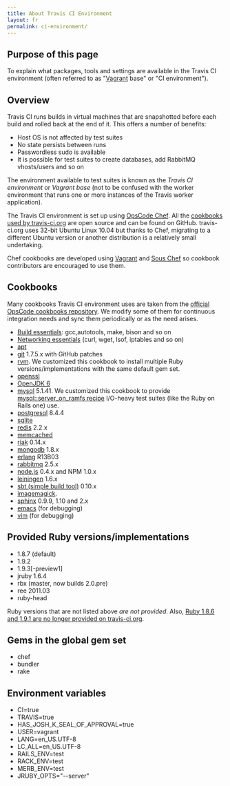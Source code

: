 ```yaml
---
title: About Travis CI Environment
layout: fr
permalink: ci-environment/
---
```


## Purpose of this page

To explain what packages, tools and settings are available in the Travis CI environment (often referred to as "[Vagrant](http://vagrantup.com/) base" or "CI environment").


## Overview

Travis CI runs builds in virtual machines that are snapshotted before each build and rolled back at the end of it.
This offers a number of benefits:

 * Host OS is not affected by test suites
 * No state persists between runs
 * Passwordless sudo is available
 * It is possible for test suites to create databases, add RabbitMQ vhosts/users and so on

The environment available to test suites is known as the *Travis CI environment* or *Vagrant base* (not to be confused with
the worker environment that runs one or more instances of the Travis worker application).

The Travis CI environment is set up using [OpsCode Chef](http://www.opscode.com/chef/). All the [cookbooks used by travis-ci.org](https://github.com/travis-ci/travis-cookbooks/tree/master/vagrant_base) are open source and
can be found on GitHub. travis-ci.org uses 32-bit Ubuntu Linux 10.04 but thanks to Chef, migrating to a different Ubuntu version or another distribution is a relatively small undertaking.

Chef cookbooks are developed using [Vagrant](http://vagrantup.com/) and [Sous Chef](https://github.com/michaelklishin/sous-chef) so
cookbook contributors are encouraged to use them.


## Cookbooks

Many cookbooks Travis CI environment uses are taken from the [official OpsCode cookbooks repository](https://github.com/opscode-cookbooks).
We modify some of them for continuous integration needs and sync them periodically or as the need arises.

* [Build essentials](https://github.com/travis-ci/travis-cookbooks/tree/master/vagrant_base/build-essential): gcc,autotools, make, bison and so on
* [Networking essentials](https://github.com/travis-ci/travis-cookbooks/tree/master/vagrant_base/networking_basics) (curl, wget, lsof, iptables and so on)
* [apt](https://github.com/travis-ci/travis-cookbooks/tree/master/vagrant_base/apt)
* [git](https://github.com/travis-ci/travis-cookbooks/tree/master/vagrant_base/git) 1.7.5.x with GitHub patches
* [rvm](https://github.com/travis-ci/travis-cookbooks/tree/master/vagrant_base/rvm). We customized this cookbook to install multiple Ruby versions/implementations with the same default gem set.
* [openssl](https://github.com/travis-ci/travis-cookbooks/tree/master/vagrant_base/openssl)
* [OpenJDK 6](https://github.com/travis-ci/travis-cookbooks/tree/master/vagrant_base/java)
* [mysql](https://github.com/travis-ci/travis-cookbooks/tree/master/vagrant_base/mysql) 5.1.41. We customized this cookbook to provide [mysql::server_on_ramfs recipe](http://bit.ly/mysql-on-ramfs) I/O-heavy test suites (like the Ruby on Rails one) use.
* [postgresql](https://github.com/travis-ci/travis-cookbooks/tree/master/vagrant_base/postgresql) 8.4.4
* [sqlite](https://github.com/travis-ci/travis-cookbooks/tree/master/vagrant_base/sqlite)
* [redis](https://github.com/travis-ci/travis-cookbooks/tree/master/vagrant_base/redis) 2.2.x
* [memcached](https://github.com/travis-ci/travis-cookbooks/tree/master/vagrant_base/memcached)
* [riak](https://github.com/travis-ci/travis-cookbooks/tree/master/vagrant_base/riak) 0.14.x
* [mongodb](https://github.com/travis-ci/travis-cookbooks/tree/master/vagrant_base/mongodb) 1.8.x
* [erlang](https://github.com/travis-ci/travis-cookbooks/tree/master/vagrant_base/erlang) R13B03
* [rabbitmq](https://github.com/travis-ci/travis-cookbooks/tree/master/vagrant_base/rabbitmq) 2.5.x
* [node.js](https://github.com/travis-ci/travis-cookbooks/tree/master/vagrant_base/nodejs) 0.4.x and NPM 1.0.x
* [leiningen](https://github.com/travis-ci/travis-cookbooks/tree/master/vagrant_base/leiningen) 1.6.x
* [sbt (simple build tool)](https://github.com/travis-ci/travis-cookbooks/tree/master/vagrant_base/sbt) 0.10.x
* [imagemagick](https://github.com/travis-ci/travis-cookbooks/tree/master/vagrant_base/imagemagick).
* [sphinx](https://github.com/travis-ci/travis-cookbooks/tree/master/vagrant_base/sphinx) 0.9.9, 1.10 and 2.x
* [emacs](https://github.com/travis-ci/travis-cookbooks/tree/master/vagrant_base/emacs) (for debugging)
* [vim](https://github.com/travis-ci/travis-cookbooks/tree/master/vagrant_base/vim) (for debugging)


## Provided Ruby versions/implementations

* 1.8.7 (default)
* 1.9.2
* 1.9.3[-preview1]
* jruby 1.6.4
* rbx (master, now builds 2.0.pre)
* ree 2011.03
* ruby-head

Ruby versions that are not listed above *are not provided*. Also, [Ruby 1.8.6 and 1.9.1 are no longer provided on travis-ci.org](https://twitter.com/travisci/status/114926454122364928).


## Gems in the global gem set

* chef
* bundler
* rake


## Environment variables

* CI=true
* TRAVIS=true
* HAS_JOSH_K_SEAL_OF_APPROVAL=true
* USER=vagrant
* LANG=en_US.UTF-8
* LC_ALL=en_US.UTF-8
* RAILS_ENV=test
* RACK_ENV=test
* MERB_ENV=test
* JRUBY_OPTS="--server"
